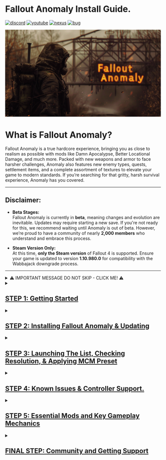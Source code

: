 

# Fallout Anomaly Install Guide.

[![discord](https://img.shields.io/badge/Discord-blue?style=for-the-badge&logo=discord&logoColor=%23FFFFFF&logoSize=auto&color=%235661ea
)](https://discord.gg/anomaly-1113971680419782666)
[![youtube](https://img.shields.io/badge/Youtube-blue?style=for-the-badge&logo=youtube&logoColor=%23FFFFFF&logoSize=auto&color=%23ff1a47
)](https://www.youtube.com/@FalloutAnomaly)
[![nexus](https://img.shields.io/badge/Nexus-blue?style=for-the-badge&logo=nexusmods&logoColor=%23FFFFFF&logoSize=auto&color=%2392ab20
)](https://www.nexusmods.com/fallout4/mods/74075)
[![bug](https://img.shields.io/badge/Submit%20Bug%20Report-Blue?style=for-the-badge&logo=codementor&logoColor=%23FFFFFF&logoSize=auto&color=%23260026
)](https://falloutanomaly.fillout.com/bugreports)


![Logo](https://raw.githubusercontent.com/NomadsReach/Fallout-Anomaly/refs/heads/master/images/Banner%20Images/Fo4Anomaly27.png)

# What is Fallout Anomaly?

Fallout Anomaly is a true hardcore experience, bringing you as close to realism as possible with mods like Damn Apocalypse, Better Locational Damage, and much more. Packed with new weapons and armor to face harsher challenges, Anomaly also features new enemy types, quests, settlement items, and a complete assortment of textures to elevate your game to modern standards. If you’re searching for that gritty, harsh survival experience, Anomaly has you covered.

---

## Disclaimer:

- **Beta Stages:**  
  Fallout Anomaly is currently in **beta**, meaning changes and evolution are inevitable. Updates may require starting a new save. If you're not ready for this, we recommend waiting until Anomaly is out of beta. However, we’re proud to have a community of nearly **2,000 members** who understand and embrace this process.  

- **Steam Version Only:**  
  At this time, **only the Steam version** of Fallout 4 is supported. Ensure your game is updated to version **1.10.980.0** for compatibility with the Wabbajack downgrade process.

---

<details>
  <summary>⚠️ IMPORTANT MESSAGE DO NOT SKIP - CLICK ME! ⚠️</summary>

  <ul>
    <li>🚨 <strong>YOU ABSOLUTELY NEED TO UPDATE FALLOUT 4 TO THE NEXT-GEN VERSION. THIS IS MANDATORY FOR WABBAJACK TO RUN ITS DOWNGRADE INSTALL.</strong></li>
    <li>🚨 <strong>YOU ABSOLUTELY NEED TO DISABLE OVERLAYS SUCH AS STEAM, MEDAL, ETC. THESE ARE KNOWN TO CAUSE CRASHES.</strong></li>
    <li>🚨 <strong>YOU ABSOLUTELY NEED TO SET UP PAGE FILE. THIS WILL HELP PREVENT CRASHES OR PERFORMANCE ISSUES.</strong></li>
    <li>🚨 <strong>YOU ABSOLUTELY NEED TO SET ANTI-VIRUS EXCLUSIONS. AV IS KNOWN TO WRECK HAVOC WITH MODS SUCH AS ENB, ETC.</strong></li>
    <li>🚨 <strong>All of this is covered in the instructions below.</strong></li>
  </ul>

</details>




<details>
<summary><h2><ins>STEP 1: Getting Started</ins></h2></summary>

### Hardware Requirements

- **CPU**: Go for a modern CPU with at least 6 cores and a speed of 3GHz.
- **RAM**: 16GB minimum, but 32GB is ideal.
- **Video Card**: At least 6GB of memory, 8GB is recommended.
- **Operating System**: Windows 10/11 (64-bit) with up-to-date drivers.
- **Free Disk Space**: A minimum of 350GB of storage is required, with an SSD being mandatory. Do not use a hard disk drive (HDD) as it will significantly affect load times.
- **Skills**: Basic computer usage knowledge, including maintenance and regular updates.
---
🚨 Do not install **Anomaly** directly on a root drive (e.g., `C:\Fallout Anomaly`). Instead, install it within a dedicated folder structure, such as: `C:\Fallout Modlist\Fallout Anomaly`. 🚨

For guidance on checking your system specs, refer to this [link](https://www.howtogeek.com/80108/how-to-get-detailed-information-about-your-pc-2/).

---

### Nexus Mods

While it's not mandatory, **Nexus Premium** is highly recommended as it streamlines the mod download and installation process. With Nexus Premium, you'll get uncapped download speeds and avoid manual approval for each download. This is due to restrictions on the Nexus website itself, not Fallout Anomaly.

- [Subscribe to Nexus Premium](https://next.nexusmods.com/premium)

[![Nexus Premium Logo](https://raw.githubusercontent.com/NomadsReach/Fallout-Anomaly/refs/heads/master/images/nexusprem.png)](https://next.nexusmods.com/premium)

---

### Important Installation Steps

Follow these steps before proceeding with the mod installation:

1. **[Microsoft Visual C++ x64 and x86](https://github.com/abbodi1406/vcredist/releases/download/v0.82.0/VisualCppRedist_AIO_x86_x64.exe)**  
   Must be installed! Open the launcher and follow the on-screen steps to complete the installation.

2. **[NET Framework 4.6.2 & 5.0](https://dotnet.microsoft.com/en-us/download/dotnet-framework/thank-you/net462-web-installer)**  
   Required for the mod list to function properly. Download and install the necessary framework.

3. **[DirectX Redist (June 2010)](https://www.microsoft.com/en-us/download/details.aspx?id=8109)**  
   Download and install to ensure proper DirectX support.

4. **[Vanilla Game Folder - Launch the Game Once](https://www.youtube.com/watch?v=8ARhusN5SFI&t=0s)**  
   Launch the game at least once to ensure it’s cleaned and ready for modding.

5. **[PageFile Setup](https://github.com/NomadsReach/Fallout-Anomaly/blob/master/PageFile.md)**  
   Critical for performance. Follow the provided instructions carefully.

6. **[English Voice Files (Required if Not Using English)](https://steamcommunity.com/sharedfiles/filedetails/?id=552541227)**  
   Install these files if your game isn’t in English. They are required for certain English-based mods/files.

7. **[Disable Overlays](https://www.youtube.com/watch?v=7e_kY6LmQ0Y)**  
   Disable all overlays (Steam, Nvidia, Medal, etc.) to prevent crashes and performance issues.

8. **[HD Texture Pack Removal](https://sharing.clickup.com/clip/p/t9014300118/775310b9-3dc0-402d-8726-2a184ee55560/How%20to%20remove%20HD%20Texture%20Pack..webm)**  
   Follow this guide to remove HD texture packs if needed.

</details>


<details>
  <summary><h2><ins>STEP 2: Installing Fallout Anomaly & Updating</ins></h2></summary>

Here's a cleaner and more structured version of your guide with improved readability:

---

# **STEP 2: Installing Fallout Anomaly & Updating**  

## **Pre-Installation Checklist**  
✅ **Log into Nexus in Wabbajack**:  
- Open Wabbajack, click the ⚙️ cogwheel, and log in under the Nexus panel.  

![image](https://github.com/user-attachments/assets/4cde8ad6-c5e1-4daa-b2c5-78b4dcb293cf)  

---

## **Installation Instructions**  
### **1️⃣ Downloading Fallout Anomaly**  
- Locate *Fallout Anomaly* in the Wabbajack Browser and download the file.  
- You'll be directed to the installer page to set your **Install Location** and **Download Location**.  
  - 🔹 **For best performance**, place both on the **same drive**.  

### **2️⃣ Verifying Installation**  
- After installation, **reopen** the `.wabbajack` file in Wabbajack.  
- Click **"Verify Installation"** to check for errors.  
- If issues arise, reach out on **Discord** for troubleshooting.  

![Verify Image](https://raw.githubusercontent.com/NomadsReach/Fallout-Anomaly/refs/heads/master/images/Readme%20Docs/Verify.png)  

---

## ⚠️ **Troubleshooting Download Issues**  

### **Google Drive Download Issues**  
- If downloads fail, **download manually** and place the file in your Wabbajack download folder.  
- Restart the install.  

🔹 [Download Link 1](https://drive.google.com/file/d/1sWpTDjSYC4xwhEveSuVhykjzHpZ2Qk1Y/view)  
🔹 [Download Link 2](https://drive.google.com/file/d/1APDBlK9UuPkXgptW0U1IHtKgEv4s9ruP/view)  

### **ENB Download Issues**  
- If your ENB download fails, download it manually and move it to the **Anomaly Downloads** folder created by Wabbajack.  
- ❗ **DO NOT extract the file**—just place it in the folder.  
- Restart Wabbajack and run the installer again.  

🔹 [**Download ENB for Fallout 4**](http://enbdev.com/mod_fallout4_v0496.htm)  

---

## **Need Help?**  
[![Discord Support](https://img.shields.io/badge/Click_For_Support-blue?style=for-the-badge&logo=discord&logoColor=%23FFFFFF&logoSize=auto&color=%235661ea)](https://discord.gg/anomaly-1113971680419782666)  
[![Wabbajack Wiki](https://img.shields.io/badge/Wabbajack%20Wiki-blue?style=for-the-badge&logo=wikipedia&logoColor=%23FFFFFF&logoSize=auto&color=%235f437d)](https://wiki.wabbajack.org/)  
[![Wabbajack Discord](https://img.shields.io/badge/Wabbajack%20Discord-blue?style=for-the-badge&logo=discord&logoColor=%23FFFFFF&logoSize=auto&color=%235f437d)](https://discord.gg/wabbajack)  

---

## **Common Issues & Fixes**  

### **1️⃣ "Could Not Download MOD"**  
- Manually download the mod and place it in Wabbajack's download folder.  
- Check if Nexus Mods is down: [**Nexus Mods Status**](https://nexusmods.statuspage.io/)  

### **2️⃣ "Mod Is Not a Whitelisted Download"**  
- The modlist may have been updated, making an old mod link invalid.  
- Wait for a new release or notify us on **Discord**.  

### **3️⃣ "Missing Game Files"**  
- Ensure your game is updated to the **next-gen version**.  

### **4️⃣ "Wabbajack Could Not Find My Game Folder"**  
- **Pirated versions are not supported**. Ensure you own Fallout 4 on **Steam**.  

---

## ⚠️ **Antivirus Settings Adjustment**  

To prevent issues, **add exceptions** for these files in your antivirus software:  

✅ **MO2.exe** – Mod Organizer 2  
✅ **Fallout4.exe** – Main game executable  
✅ **F4SE_Loader.exe** – Fallout 4 Script Extender  

Additionally, **add the ‘Stock Folder’** from Mod Organizer 2, which contains `Fallout4.exe`.  
🔹 **Skipping this step WILL cause problems!**  

---

# **Updating Fallout Anomaly**  

✅ **Update Notifications**  
- Updates will be announced on **Discord** and **Nexus Mods**.  
- If a **new save is required**, we will notify you.  

### **🔄 Update Process in Wabbajack**  
- Wabbajack **deletes any manually installed mods** not part of the official modlist.  
- Follow the **same installation process** as before:  
  1. Select the same **install path**.  
  2. Check "**overwrite existing**" to update properly.  

### **💾 Save Preservation**  
- Your saves **will remain intact** unless explicitly stated otherwise.  
- Find your saves at:  
  `(Fallout Anomaly Install)/Profiles/Fallout Anomaly/Saves`  

---

</details>

<details>
<summary><h2><ins>STEP 3: Launching The List, Checking Resolution, & Applying MCM Preset</ins></h2></summary>
 
# 🚀 **Launching Fallout Anomaly**  

When you open **Mod Organizer 2 (MO2)**, the interface might seem complex at first, but don’t worry—we’ve streamlined the process!  

### 🎮 **How to Launch the Game**  

1️⃣ In the **top-right corner** of the MO2 interface, click **"Launch Fallout Anomaly"** to start the game.  

> ⚠️ **DO NOT** use the vanilla game launcher!

---

# 🔧 **F4SE (Fallout 4 Script Extender)**  

**F4SE** is essential for most Fallout mods and is required to run Fallout Anomaly.  
When using MO2, **F4SE** is automatically included in **"Launch Fallout Anomaly"**—no extra setup needed!  

---

# 💥 **Crash Handling**  

If your game crashes, follow these steps to report the issue:  

1️⃣ **Save the log** to an easily accessible location.  
2️⃣ **Upload the log** via our [bug report form](https://falloutanomaly.fillout.com/bugreports) OR post it in our **Discord support section**.  
3️⃣ **Attach your most recent save file** to help with debugging.  

---

# 🖥️ **Changing Resolution (BethINI)**  

If your game’s resolution isn’t correct, use **BethINI** to adjust it. **Do NOT modify other settings!**  

### 📌 **How to Change Resolution:**  

1️⃣ **Close** **Mod Organizer 2**.  
2️⃣ Navigate to your **Anomaly installation folder**:  
   - Open the **`Tools`** directory.  
   - Inside, find and open the **BethINI** folder.  
   - Right-click `BethINI.exe` and select **"Run as Administrator"**.  
3️⃣ In **BethINI**, select **Fallout 4** (**DO NOT** change INI paths!).  
4️⃣ Go to the **Basic** tab and adjust your resolution.  
5️⃣ Click **Save & Exit** to apply the changes.  

📷 ![BethINI Screenshot](https://github.com/user-attachments/assets/e83c48cc-d321-4fd9-b17f-02d7f399c80c)  

---

# ⚠️ **Apply the MCM Preset!** ⚠️  

Don't forget to apply the preset for proper settings:  

📷 ![Preset Screenshot](https://github.com/user-attachments/assets/44cddb55-e164-4cc5-9e22-511ba50ad6e3)  

---

# 🎞️ **Disabling Black Bars (Letterbox) in ENB**  

If you don’t like the black bars at the top and bottom of the screen, follow these steps to disable them:  

1️⃣ Press the **`~`** key (next to the `1` key) to open the console.  
2️⃣ Press **`END`** to open the ENB menu.  
3️⃣ Navigate to the **Post Processing** section.  
4️⃣ **Uncheck** the **Letterbox** option.  
5️⃣ Click **Save Configuration** (top-left).  
6️⃣ Press **`END`** and **`~`** again to exit the menus.  

📷 ![ENB Menu Screenshot](https://github.com/user-attachments/assets/c416445f-e1b8-4bc3-9efa-7906d7eb586e)  

---

# 🎭 **Optional Mods**  

Anomaly includes a collection of **optional** mods to enhance your gameplay experience. Browse through them and customize your experience!  

📷 ![image](https://github.com/user-attachments/assets/708ad0e6-37fe-4ecd-a215-82e110ae1c4f)  

---

This version makes the guide more visually engaging with clear sections, emojis, and formatting for readability. Let me know if you'd like any tweaks! 😊


</details>

<details>
  <summary><h2><ins>STEP 4: Known Issues & Controller Support.</ins></h2></summary>

## Main Menu Delay

When launching the game you may experience a delay as scripts load. This delay varies based on your system's power; more powerful systems may not encounter this issue.

## Stuck in Menu

If you find yourself unable to progress from the first loading or main menu:

**Watch this video [here](https://www.youtube.com/watch?v=JTnhJsM3_hg&t) for help with the issue. If the video doesn’t resolve it, we’ve provided new save files for you to load and customize your character as needed.**  


## Post-Character Creation Freeze

After creating your character:
- Your game will save and may appear to freeze temporarily.
- This is due to multiple scripts loading simultaneously.
- Be patient and wait for a few minutes; the game will resume normally.

## Falling Through Vault Issue

If you're falling through the vault floor:
- This is likely due to the "Uneducated Shooter" mod.
- **Solution**: Only enable the "Uneducated Shooter" mod after leaving the vault.

## Known Crash Related Issues:

- Programs like medal (recording software) or anything that adds an overlay can conflict with the ENBS, or other DLL hooked mods. If you are crashing right at the launch of game or at the main menu this can be one of the main causes.


## **Controller Support** 🎮  

We currently support **PS5 controllers**, with **Xbox support planned for the future.**  

### **Step 1: Configure Steam Settings**  
- Ensure your **Steam controller settings** are correctly set up as shown in the window below.  
- **Steam Overlay** must be enabled for the controller to function properly.  
- **Steam Input**: Paste the following link into your browser and open Steam when prompted:  
  **steam://controllerconfig/377160/3417630938**  
  This will install the **custom controller profile** for Fallout Anomaly.  

### **Step 2: Enable the Controller Support Mod**  
- In **MO2**, activate the optional mod:  
  **"A - OPT - Controller Support - PS5 Support"**  

This ensures full functionality for your PS5 controller in-game. 🚀

![image](https://github.com/user-attachments/assets/06e65ae6-05b8-4a1e-9d33-ca8ec5b9bc7f)

---
</details>

<details>
  <summary><h2><ins>STEP 5: Essential Mods and Key Gameplay Mechanics</ins></h2></summary>



<details>
<summary><h2>1. Survival Mechanics: Immersive Hunting Overhaul (IHO)</h2></summary>

### Key Features
- **Advanced Food Mechanics**: Includes spoilage, disposal, blood sampling, salvaging, hunting, and trapping.
- **Camping System**: Lightweight yet effective camping mechanics.
- **Challenges and Achievements**: Unlock bonuses and items based on the IHO concept.
- **Cooking Overhaul**: Unlockable recipes and rebalanced food mechanics.
- **Customizable Experience**: Convenient MCM menu with numerous options to fine-tune gameplay.

---

### Carry Weight System

- Starting carry weight is lower than normal.
- **Carry Weight Formula**:
  - 1 STR = 85 Carry Weight (CW).
  - Each additional STR point provides +10 CW.
- **Robustness Skill**:
  - Increases carry weight as you level up, allowing more freedom to carry armor and junk.
- **Traits**:
  - Two traits can increase starting carry weight by +50 each but come with drawbacks for balance.

#### Backpacks
- Backpacks can be found or crafted using perks from the *Junk Jockey* skill.
- Backpacks provide an additional **100 CW capacity**.
- Use the "Open Backpack" aid item (found in the Aid section) to move items freely between inventory and backpack.

##### Known Bug & Fix:
- If your backpack disappears, respawn it using the "Commonwealth Backpacks Settings Holotape."
- Avoid spamming the backpack key to prevent this issue.

### Keybinding
1. Open your inventory and navigate to the **Aid** section.
2. Locate "Open Backpack."
3. Hover over it and press `Q` to bind it to a key (1–9).
4. Note: Only keys `1–9` work for keybindings.

</details>

<details>
<summary><h2>2. Skills and Levels</h2></summary>

- Utilizes the **[YAE mod](https://www.nexusmods.com/fallout4/mods/76739)**, which introduces new skills and modifies the perk system.
- Adds new traits for enhanced character customization.

</details>

<details>
<summary><h2>3. Combat Overhaul: SCOURGE</h2></summary>

### Overview
- SCOURGE overhauls NPC stats by using scripts to randomly generate values, creating realistic variations in NPC strength. This ensures that enemies are no longer predictable while addressing issues with Fallout's vanilla scaling system.

### Key Features
- Implements **normal distribution** for stat allocation (e.g., health, damage resistance).
- Highly customizable via MCM:
  - Adjust stats for specific NPC races.
  - Exclude specific NPCs or individual stats from being affected.
- Optimized scripting to prevent lag or bloat.

### Example
- Deathclaws now have randomized health between 500–900, with an average of ~700.
- Infinite variations mean there are over **12 million possible combinations** for Deathclaw stats alone.

</details>

<details>
<summary><h2>4. Better Locational Damage (BLD)</h2></summary>

- Equipment is what matters. Weapons/Modifications have been overhauled and you are now able to play a raider-style character with pipe weapons only. All weapons are lethal. Getting a good balanced armor rating is key to survive as health no longer scales with level. Use tactics and plan your actions when breaching rooms and areas.
Many new features, like stagger, bleeding, stealth killmoves, and more await to be used!

### Combat Mechanics

#### Enemy Categories
1. **Low Races**: Bloatfly, Bloodbug, Humans (no helmets), Ghouls (non-glowing), Radstags, Dogs.
2. **Medium Races**: Super Mutants, Mirelurks, helmeted Humans.
3. **High Races**: Yao Guai, Fog Crawlers, Anglers.
4. **Special Races**: Robots/Synths.

#### Headshot Mechanics
- Effectiveness varies by race and weapon caliber:
  - Low races can be killed with most weapons via headshots.
  - Medium races require higher-caliber weapons (.308, .50) or shotguns at close range.
  - High races are resistant to headshots; use explosives or tactics instead.

#### Pain System
- Introduces three pain levels: Minor, Moderate, Severe.
- Pain affects gameplay but can be treated with items like Med-X or alcohol.

</details>

<details>
<summary><h2>5. Deadeye Mod</ins></summary>

### Overview
- Deadeye is a headshot-focused mod that adds tactical depth to combat. Players can choose between one-shot kills, helmet protection mechanics, or head destruction mechanics.

### Race Categories
1. Weak: Easily killed by most weapons (e.g., Bloatfly, Human).
2. Moderate: Requires moderate-caliber weapons or shotguns at close range (e.g., Super Mutants).
3. Strong: Requires high-caliber weapons (.50 rounds) (e.g., Yao Guai).
4. Powerful: Immune to headshots by default but can be enabled via configuration (e.g., Deathclaws).

</details>

<details>
<summary><h2>6. Munitions: Ammo Expansion Project</h2></summary>

- Munitions is a lore-friendly and modular ammunition expansion project & framework that adds new ballistic, energy, and explosive ammunition types seamlessly into the vanilla sandbox. Unlike other ammo frameworks, Munitions gives players control over what ammo they do or don't want added to their game. Features high-quality custom textures and meshes.

### Features
- Adds new ballistic, energy, and explosive ammunition types.
- Modular design allows players to control which ammo types are added to their game.
- Lore-friendly additions inspired by previous Fallout games.

</details>

<details>
<summary><h2>7. Radiation System & Healing</h2></summary>

### Mechanics
1. Introduces a dual radiation system:
   - **IRA (Ingested Radioactive Particles)**: Accumulated from food, water, weather hazards.
   - **RAD (Tissue Damage)**: Standard radiation damage from exposure.
2. Radiation poisoning mimics Acute Radiation Syndrome with progressive effects.
3. Weather-based radiation hazards require protective gear like gas masks or hazmat suits.

### New Items
- RadAway: Purges IRA and cures radiation poisoning.
- MutAway: Heals RADs directly.
- Rad-X: Increases IRA resistance.
- Pb-Jelly: Increases RAD resistance.


---

### Bleed System Overview

**Managing Bleeding**  
Stimpaks no longer work if you're experiencing internal or external bleeding. Before using a Stimpak, you must first mend your wounds.  

Bleeding is caused by bullets or bladed weapons and can be treated in two primary ways:  
- **Bandages**: Use these to stop the bleeding and close the wound.  
- **Bloodpacks**: These replenish blood but should be used sparingly—overuse can lead to cardiac arrest.  

---

**Healing Limbs**  
Stimpaks are no longer effective for healing limbs. Instead, you'll need specific medical items:  
- **Jerry-Rigged Medic Kits**: Temporary, painful solutions to stabilize limb injuries.  
- **Surgery Kits**: A more permanent fix, but they often leave open wounds, requiring bandages to stop the bleeding afterward.  

Healing is not instant, and the process can be painful. Always carry enough bandages when venturing into the Wastes.  

---

**Managing Pain**  
Pain from injuries can be treated with:  
- **Med-X**  
- **Painkillers**  

For persistent or severe pain, it's best to visit a doctor in a major settlement.  

---

**Treating Diseases**  
Each disease requires specific medication:  
- **Antibiotics**: Treat infections.  
- **Sleep Aid**: Cures insomnia. Note: Sleep aids are addictive, so use them in moderation.  
- **Anodyne**: Relieves fatigue.  
- **Anti-Parasitic**: Removes parasites.  
- **Stimulants**: Alleviate lethargy.  
- **Energy Pills**: Address weakness.  

Most of these medications can be found with doctors. If you're lucky, you might also find them on raiders, gunners, or other NPCs.  

---

**Final Tips**  
The Wastes are unforgiving, and every decision matters. Always carry enough medical supplies—bandages, painkillers, and specialized treatments—before heading out. Staying prepared can mean the difference between survival and death.  

--- 
</details>

<details>
<summary><h2>8. Crafting System</ins></summary>

### Overview
Crafting has been expanded with additional requirements:
1. Perk-based crafting for specialized items (e.g., Dogmeat-related perks for Dogmeat items).
2. Higher-tier armors require advanced crafting perks and materials like ballistic weave.


  
  </details>

</details>

<details>
  <summary><h2><ins>FINAL STEP: Community and Getting Support</ins></h2></summary>
   
# Support Links

The quickest way to receive support is by joining our **Discord** community. If you encounter any issues or need assistance, our Discord channel provides direct access to our team and fellow users who can promptly address your concerns. Alternatively, you can submit a bug report. Below are additional resources and links related to Fallout Anomaly:

- **Discord**: [Join our Discord community](https://discord.gg/ECuAthsdwJ)
- **Mod List**: [View the mod list](https://loadorderlibrary.com/lists/fallout-anomaly-0-5)
- **Bug Report**: [Submit a bug report](https://falloutanomaly.fillout.com/bugreports)
- **Suggestions**: [Share your suggestions](https://falloutanomaly.fillout.com/suggestions)
- **Nexus**: [Visit our Nexus page](https://www.nexusmods.com/fallout4/mods/74075?tab=description)
- **YouTube**: [Check out our YouTube channel](https://www.youtube.com/@FalloutAnomaly/videos)

---

# Thank You

**Thank you for your dedication to our community and team. We are excited about the future and confident that, together, we will continue to shape Anomaly into an extraordinary mod list for Fallout 4.**


</details>




